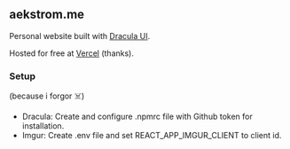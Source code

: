 ## aekstrom.me

Personal website built with [Dracula UI](https://draculatheme.com/ui).

Hosted for free at [Vercel](https://vercel.com/) (thanks).


### Setup
(because i forgor :skull_and_crossbones:)

* Dracula: Create and configure .npmrc file with Github token for installation.
* Imgur: Create .env file and set REACT_APP_IMGUR_CLIENT to client id.
